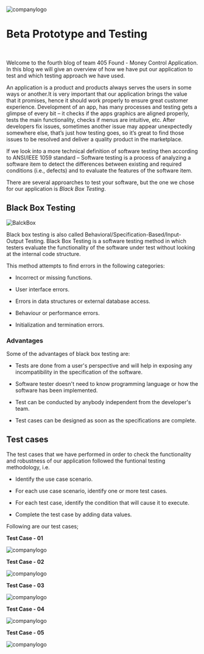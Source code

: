 ![companylogo]({{site.baseurl}}/images/405logo.png)
   
# Beta Prototype and Testing

<br>

<p class="justify"/>

Welcome to the fourth blog of team 405 Found - Money Control Application. In this blog we will give an overview of how we have put our application to test and which testing approach we have used.
<br>

<p class="justify"/>

An application is a product and products always serves the users in some ways or another.It is very important that our application brings the value that it promises, hence it should work properly to ensure great customer experience. Development of an app, has many processes and testing gets a glimpse of every bit – it checks if the apps graphics are aligned properly, tests the main functionality, checks if menus are intuitive, etc. After developers fix issues, sometimes another issue may appear unexpectedly somewhere else, that’s just how testing goes, so it’s great to find those issues to be resolved and deliver a quality product in the marketplace.
<br>

<p class="justify"/>


If we look into a more technical definition of software testing then according to ANSI/IEEE 1059 standard – Software testing is a process of analyzing a software item to detect the differences between existing and required conditions (i.e., defects) and to evaluate the features of the software item.
<br>

<p class="justify"/>

There are several approarches to test your software, but the one we chose for our application is *Black Box Testing*.
<br>

<p class="justify"/>


## Black Box Testing


![BalckBox]({{site.baseurl}}/images/BlackBox.JPG)


Black box testing is also called Behavioral/Specification-Based/Input-Output Testing. Black Box Testing is a software testing method in which testers evaluate the functionality of the software under test without looking at the internal code structure.

This method attempts to find errors in the following categories:

- Incorrect or missing functions.

- User interface errors.

- Errors in data structures or external database access.

- Behaviour or performance errors.

- Initialization and termination errors.


### **Advantages**   

Some of the advantages of black box testing are:


- Tests are done from a user's perspective and will help in exposing any incompatibility in the specification of the software.

- Software tester doesn't need to know programming language or how the software has been implemented.

- Test can be conducted by anybody independent from the developer's team.

- Test cases can be designed as soon as the specifications are complete.


## Test cases


The test cases that we have performed in order to check the functionality and robustness of our application followed the funtional testing methodology, i.e.


- Identify the use case scenario.

- For each use case scenario, identify one or more test cases.

- For each test case, identify the condition that will cause it to execute. 

- Complete the test case by adding data values. 


Following are our test cases;


**Test Case - 01**

![companylogo]({{site.baseurl}}/images/405logo.png)


**Test Case - 02**

![companylogo]({{site.baseurl}}/images/405logo.png)


**Test Case - 03**

![companylogo]({{site.baseurl}}/images/405logo.png)


**Test Case - 04**

![companylogo]({{site.baseurl}}/images/405logo.png)


**Test Case - 05**

![companylogo]({{site.baseurl}}/images/405logo.png)


<br>

<p class="justify"/>



